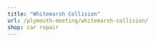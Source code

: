 ```yaml
---
title: "Whitemarsh Collision"
url: /plymouth-meeting/whitemarsh-collision/
shop: car repair
---
```

